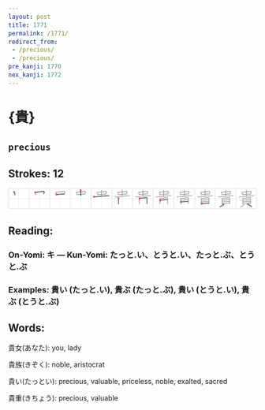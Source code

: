```yaml
---
layout: post
title: 1771
permalink: /1771/
redirect_from:
 - /precious/
 - /precious/
pre_kanji: 1770
nex_kanji: 1772
---
```


# {貴}

## `precious`

## Strokes: 12

<div class="stroke"><img src="../images/E8B2B4.png" /></div>

## Reading:

### On-Yomi: キ &mdash; Kun-Yomi: たっと.い、とうと.い、たっと.ぶ、とうと.ぶ

### Examples: 貴い (たっと.い), 貴ぶ (たっと.ぶ), 貴い (とうと.い), 貴ぶ (とうと.ぶ)

## Words:

貴女(あなた): you, lady

貴族(きぞく): noble, aristocrat

貴い(たっとい): precious, valuable, priceless, noble, exalted, sacred

貴重(きちょう): precious, valuable
